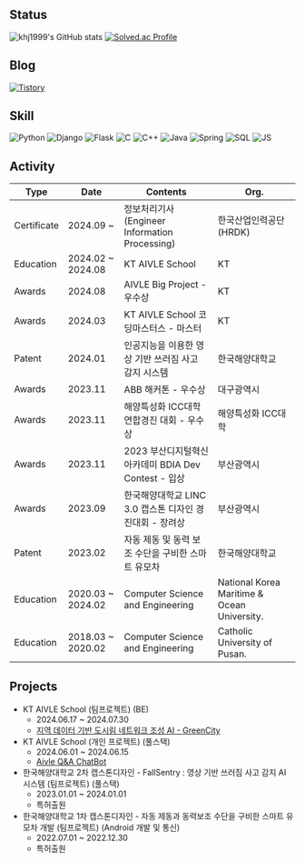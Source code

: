 ## Status
![khj1999's GitHub stats](https://github-readme-stats-eight-theta.vercel.app/api?username=khj1999&show_icons=true&theme=dark)
[![Solved.ac Profile](http://mazassumnida.wtf/api/v2/generate_badge?boj=khj1999)](https://solved.ac/khj1999/)

## Blog
[![Tistory](https://img.shields.io/badge/Tistory-000000?style=flat&logo=tistory&logoColor=white)](https://khj1999.tistory.com/)

## Skill
![Python](https://img.shields.io/badge/Python-3776AB.svg?&style=for-the-badge&logo=Python&logoColor=white)
![Django](https://img.shields.io/badge/Django-092E20.svg?&style=for-the-badge&logo=Django&logoColor=white)
![Flask](https://img.shields.io/badge/Flask-000000.svg?&style=for-the-badge&logo=Flask&logoColor=white)
![C](https://img.shields.io/badge/C-A8B9CC.svg?&style=for-the-badge&logo=C&logoColor=white)
![C++](https://img.shields.io/badge/C++-00599C.svg?&style=for-the-badge&logo=C++&logoColor=white)
![Java](https://img.shields.io/badge/Java-007396.svg?&style=for-the-badge&logo=Java&logoColor=white)
![Spring](https://img.shields.io/badge/Spring-6DB33F.svg?&style=for-the-badge&logo=Spring&logoColor=white)
![SQL](https://img.shields.io/badge/SQLite-003B57.svg?&style=for-the-badge&logo=SQLite&logoColor=white)
![JS](https://img.shields.io/badge/JavaScript-F7DF1E.svg?&style=for-the-badge&logo=JavaScript&logoColor=white)

## Activity

| Type      | Date                       | Contents                         | Org.                 |
|-----------|----------------------------|----------------------------------|----------------------|
| Certificate | 2024.09 ~         | 정보처리기사(Engineer Information Processing)    | 한국산업인력공단(HRDK)              |
| Education | 2024.02 ~ 2024.08          | KT AIVLE School                       | KT              |
| Awards    | 2024.08                    | AIVLE Big Project - 우수상            | KT                |
| Awards    | 2024.03                    | KT AIVLE School 코딩마스터스 - 마스터            | KT                |
| Patent    | 2024.01                   | 인공지능을 이용한 영상 기반 쓰러짐 사고 감지 시스템   | 한국해양대학교        |
| Awards    | 2023.11                    | ABB 해커톤 - 우수상                    | 대구광역시                |
| Awards    | 2023.11                    | 해양특성화 ICC대학 연합경진 대회 - 우수상   | 해양특성화 ICC대학        |
| Awards    | 2023.11                    | 2023 부산디지털혁신아카데미 BDIA Dev Contest - 입상   | 부산광역시        |
| Awards    | 2023.09                    | 한국해양대학교 LINC 3.0 캡스톤 디자인 경진대회 - 장려상   | 부산광역시        |
| Patent    | 2023.02                   | 자동 제동 및 동력 보조 수단을 구비한 스마트 유모차   | 한국해양대학교        |
| Education | 2020.03 ~ 2024.02 | Computer Science and Engineering | National Korea Maritime & Ocean University. |
| Education | 2018.03 ~ 2020.02 | Computer Science and Engineering | Catholic University of Pusan. |

## Projects

- KT AIVLE School (팀프로젝트) (BE)
    - 2024.06.17 ~ 2024.07.30
    - [지역 데이터 기반 도시림 네트워크 조성 AI - GreenCity](https://github.com/orgs/AIVLE-Big-Project-29/repositories)
- KT AIVLE School (개인 프로젝트) (풀스택)
    - 2024.06.01 ~ 2024.06.15
    - [Aivle Q&A ChatBot](https://github.com/khj1999/Aivle_chatbot)
- 한국해양대학교 2차 캡스톤디자인 - FallSentry : 영상 기반 쓰러짐 사고 감지 AI 시스템 (팀프로젝트) (풀스택)
    - 2023.01.01 ~ 2024.01.01
    - 특허출원
- 한국해양대학교 1차 캡스톤디자인 - 자동 제동과 동력보조 수단을 구비한 스마트 유모차 개발 (팀프로젝트) (Android 개발 및 통신)
    - 2022.07.01 ~ 2022.12.30
    - 특허출원
 
<!--
**khj1999/khj1999** is a ✨ _special_ ✨ repository because its `README.md` (this file) appears on your GitHub profile.

Here are some ideas to get you started:

- 🔭 I’m currently working on ...
- 🌱 I’m currently learning ...
- 👯 I’m looking to collaborate on ...
- 🤔 I’m looking for help with ...
- 💬 Ask me about ...
- 📫 How to reach me: ...
- 😄 Pronouns: ...
- ⚡ Fun fact: ...
-->
